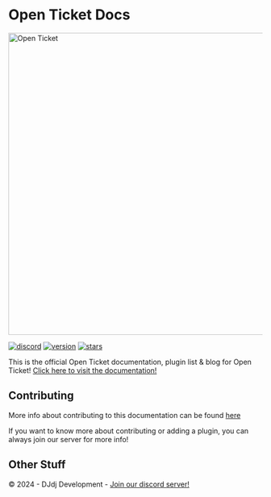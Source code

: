 # Open Ticket Docs

<img src="https://apis.dj-dj.be/cdn/openticket/logo.png" alt="Open Ticket" width="600px">

[![discord](https://img.shields.io/badge/discord-join%20our%20server-5865F2.svg?style=flat-square&logo=discord)](https://discord.com/invite/26vT9wt3n3)  [![version](https://img.shields.io/badge/version-3.5.x-brightgreen.svg?style=flat-square)](https://github.com/DJj123dj/open-ticket/releases/tag/v3.5.x)  [![stars](https://img.shields.io/github/stars/djj123dj/ot-docs?color=yellow&label=stars&logo=github&style=flat-square)](https://otdocs.dj-dj.be)

This is the official Open Ticket documentation, plugin list & blog for Open Ticket!
[Click here to visit the documentation!](https://otdocs.dj-dj.be)

## Contributing
More info about contributing to this documentation can be found [here](https://otdocs.dj-dj.be/contributing)

If you want to know more about contributing or adding a plugin, you can always join our server for more info!

## Other Stuff
© 2024 - DJdj Development - [Join our discord server!](https://discord.dj-dj.be)